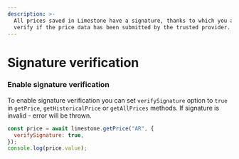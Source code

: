 ```yaml
---
description: >-
  All prices saved in Limestone have a signature, thanks to which you always can
  verify if the price data has been submitted by the trusted provider.
---
```


# Signature verification

### Enable signature verification

To enable signature verification you can set `verifySignature` option to `true` in `getPrice`, `getHistoricalPrice` or `getAllPrices` methods. If signature is invalid - error will be thrown.

```javascript
const price = await limestone.getPrice("AR", {
  verifySignature: true,
});
console.log(price.value);
```

